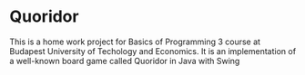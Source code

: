 # Quoridor

This is a home work project for Basics of Programming 3 course at Budapest University of Techology and Economics.
It is an implementation of a well-known board game called Quoridor in Java with Swing
